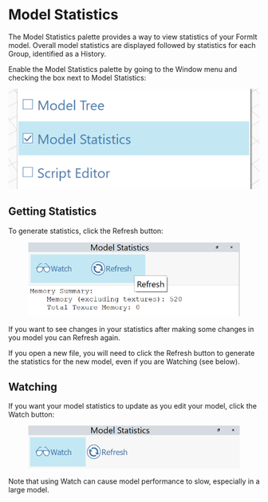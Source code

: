 # Model Statistics

The Model Statistics palette provides a way to view statistics of your FormIt model.  Overall model  statistics are displayed followed by statistics for each Group, identified as a History.&#x20;

Enable the Model Statistics palette by going to the Window menu and checking the box next to Model Statistics:

![](../.gitbook/assets/ModelStatisticsMenu.png)

## Getting Statistics

To generate statistics, click the Refresh button:

<figure><img src="../.gitbook/assets/ModelStatisticsRefresh.png" alt=""><figcaption></figcaption></figure>

If you want to see changes in your statistics after making some changes in you model you can Refresh again.

If you open a new file, you will need to click the Refresh button to generate the statistics for the new model, even if you are Watching (see below).

## Watching

If you want your model statistics to update as you edit your model, click the Watch button:

<figure><img src="../.gitbook/assets/ModelStatisticsWatch (1).png" alt=""><figcaption></figcaption></figure>

Note that using Watch can cause model performance to slow, especially in a large model.
